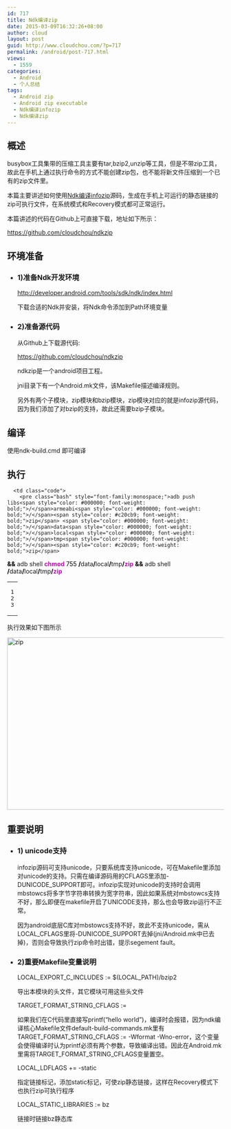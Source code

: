 ```yaml
---
id: 717
title: Ndk编译zip
date: 2015-03-09T16:32:26+08:00
author: cloud
layout: post
guid: http://www.cloudchou.com/?p=717
permalink: /android/post-717.html
views:
  - 1559
categories:
  - Android
  - 个人总结
tags:
  - Android zip
  - Android zip executable
  - Ndk编译infozip
  - Ndk编译zip
---
```

## 概述

busybox工具集带的压缩工具主要有tar,bzip2,unzip等工具，但是不带zip工具，故此在手机上通过执行命令的方式不能创建zip包，也不能将新文件压缩到一个已有的zip文件里。

本篇主要讲述如何使用<a href="http://www.cloudchou.com/tag/ndk%e7%bc%96%e8%af%91infozip" title="View all posts in Ndk编译infozip" target="_blank" class="tags">Ndk编译infozip</a>源码，生成在手机上可运行的静态链接的zip可执行文件，在系统模式和Recovery模式都可正常运行。

本篇讲述的代码在Github上可直接下载，地址如下所示：

 <a href="https://github.com/cloudchou/ndkzip" target="_blank">https://github.com/cloudchou/ndkzip </a>

## 环境准备

  * ### 1)准备Ndk开发环境
    
     <a href="http://developer.android.com/tools/sdk/ndk/index.html " target="_blank">http://developer.android.com/tools/sdk/ndk/index.html</a>
    
    下载合适的Ndk并安装，将Ndk命令添加到Path环境变量

  * ### 2)准备源代码
    
    从Github上下载源代码:
    
     <a href="https://github.com/cloudchou/ndkzip" target="_blank">https://github.com/cloudchou/ndkzip </a>
    
    ndkzip是一个android项目工程。
    
    jni目录下有一个Android.mk文件，该Makefile描述编译规则。
    
    另外有两个子模块，zip模块和bzip模块，zip模块对应的就是infozip源代码，因为我们添加了对bzip的支持，故此还需要bzip子模块。

## 编译

使用ndk-build.cmd 即可编译

## 执行

<div class="wp_syntax">
  <table>
    <tr>
      <td class="line_numbers">
        <pre>1
2
3
</pre>
      </td>
      
      <td class="code">
        <pre class="bash" style="font-family:monospace;">adb push  libs<span style="color: #000000; font-weight: bold;">/</span>armeabi<span style="color: #000000; font-weight: bold;">/</span><span style="color: #c20cb9; font-weight: bold;">zip</span> <span style="color: #000000; font-weight: bold;">/</span>data<span style="color: #000000; font-weight: bold;">/</span>local<span style="color: #000000; font-weight: bold;">/</span>tmp<span style="color: #000000; font-weight: bold;">/</span><span style="color: #c20cb9; font-weight: bold;">zip</span>  
  <span style="color: #000000; font-weight: bold;">&&</span> adb shell <span style="color: #c20cb9; font-weight: bold;">chmod</span> <span style="color: #000000;">755</span> <span style="color: #000000; font-weight: bold;">/</span>data<span style="color: #000000; font-weight: bold;">/</span>local<span style="color: #000000; font-weight: bold;">/</span>tmp<span style="color: #000000; font-weight: bold;">/</span><span style="color: #c20cb9; font-weight: bold;">zip</span> 
    <span style="color: #000000; font-weight: bold;">&&</span> adb shell <span style="color: #000000; font-weight: bold;">/</span>data<span style="color: #000000; font-weight: bold;">/</span>local<span style="color: #000000; font-weight: bold;">/</span>tmp<span style="color: #000000; font-weight: bold;">/</span><span style="color: #c20cb9; font-weight: bold;">zip</span></pre>
      </td>
    </tr>
  </table>
</div>

执行效果如下图所示

<a href="http://www.cloudchou.com/wp-content/uploads/2015/03/zip.png" target="_blank"><img src="http://www.cloudchou.com/wp-content/uploads/2015/03/zip.png" alt="zip" width="962" height="400" class="aligncenter size-full wp-image-721" srcset="http://www.cloudchou.com/wp-content/uploads/2015/03/zip.png 962w, http://www.cloudchou.com/wp-content/uploads/2015/03/zip-300x124.png 300w, http://www.cloudchou.com/wp-content/uploads/2015/03/zip-200x83.png 200w" sizes="(max-width: 962px) 100vw, 962px" /></a>

## 重要说明

  * ### 1) unicode支持
    
    infozip源码可支持unicode，只要系统库支持unicode，可在Makefile里添加对unicode的支持。只需在编译源码用的CFLAGS里添加-DUNICODE_SUPPORT即可。infozip实现对unicode的支持时会调用mbstowcs将多字节字符串转换为宽字符串，因此如果系统对mbstowcs支持不好，那么即便在makefile开启了UNICODE支持，那么也会导致zip运行不正常。
    
    因为android底层C库对mbstowcs支持不好，故此不支持unicode，需从LOCAL\_CFLAGS里将-DUNICODE\_SUPPORT去掉(jni/Android.mk中已去掉)，否则会导致执行zip命令时出错，提示segement fault。

  * ### 2)重要Makefile变量说明
    
    LOCAL\_EXPORT\_C\_INCLUDES := $(LOCAL\_PATH)/bzip2
    
    导出本模块的头文件，其它模块可用这些头文件
    
    TARGET\_FORMAT\_STRING_CFLAGS := 
    
    如果我们在C代码里直接写printf(“hello world”)，编译时会报错，因为ndk编译核心Makefile文件default-build-commands.mk里有TARGET\_FORMAT\_STRING\_CFLAGS := -Wformat -Wno-error，这个变量会使得编译时认为printf必须有两个参数，导致编译出错。因此在Android.mk里需将TARGET\_FORMAT\_STRING\_CFLAGS变量置空。
    
    LOCAL_LDFLAGS += -static
    
    指定链接标记，添加static标记，可使zip静态链接，这样在Recovery模式下也执行zip可执行程序
    
    LOCAL\_STATIC\_LIBRARIES := bz
    
    链接时链接bz静态库